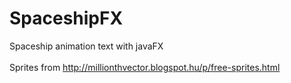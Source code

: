 # SpaceshipFX
Spaceship animation text with javaFX <br />
<br />
Sprites from http://millionthvector.blogspot.hu/p/free-sprites.html
